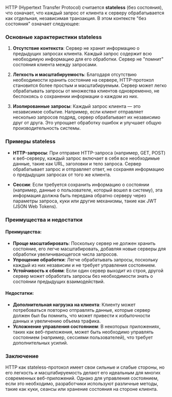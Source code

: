 HTTP (Hypertext Transfer Protocol) считается **stateless** (без состояния), что означает, что каждый запрос от клиента к серверу обрабатывается как отдельная, независимая транзакция. В этом контексте "без состояния" означает следующее:

### Основные характеристики stateless

1. **Отсутствие контекста**: Сервер не хранит информацию о предыдущих запросах клиента. Каждый запрос содержит всю необходимую информацию для его обработки. Сервер не "помнит" состояния клиента между запросами.

2. **Легкость и масштабируемость**: Благодаря отсутствию необходимости хранить состояние на сервере, HTTP-протокол становится более простым и масштабируемым. Сервер может легко обрабатывать запросы от множества клиентов одновременно, не беспокоясь о сохранении информации о каждом из них.

3. **Изолированные запросы**: Каждый запрос клиента — это независимое событие. Например, если клиент отправляет несколько запросов подряд, сервер обрабатывает их независимо друг от друга. Это упрощает обработку ошибок и улучшает общую производительность системы.

### Примеры stateless

- **HTTP-запросы**: При отправке HTTP-запроса (например, GET, POST) к веб-серверу, каждый запрос включает в себя все необходимые данные, такие как URL, заголовки и тело запроса. Сервер обрабатывает запрос и отправляет ответ, не сохраняя информацию о предыдущих запросах от того же клиента.
  
- **Сессии**: Если требуется сохранить информацию о состоянии (например, данные о пользователе, который вошел в систему), эта информация должна быть передана обратно серверу через параметры запроса, куки или другие механизмы, такие как JWT (JSON Web Tokens).

### Преимущества и недостатки

#### Преимущества:
- **Проще масштабировать**: Поскольку сервер не должен хранить состояние, его легче масштабировать, добавляя новые серверы для обработки увеличивающегося числа запросов.
- **Упрощение обработки**: Легче обрабатывать запросы, поскольку каждый из них независим и не требует управления состоянием.
- **Устойчивость к сбоям**: Если один сервер выходит из строя, другой сервер может обработать запросы без необходимости знать о состоянии предыдущих взаимодействий.

#### Недостатки:
- **Дополнительная нагрузка на клиента**: Клиенту может потребоваться повторно отправлять данные, которые сервер должен был бы помнить, что может привести к избыточности данных и увеличению объема трафика.
- **Усложнение управления состоянием**: В некоторых приложениях, таких как веб-приложения, может быть необходимо управлять состоянием (например, сессиями пользователей), что требует дополнительных усилий.

### Заключение

HTTP как stateless-протокол имеет свои сильные и слабые стороны, но его легкость и масштабируемость делают его идеальным для многих современных веб-приложений. Однако для управления состоянием, если это необходимо, разработчики используют различные методы, такие как куки, сеансы или хранение состояния на стороне клиента.

